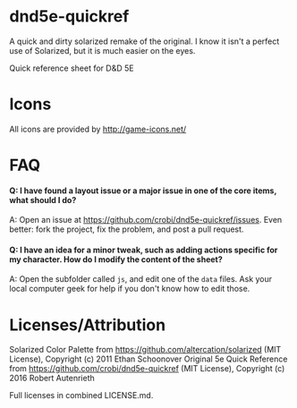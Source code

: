 dnd5e-quickref
==============

A quick and dirty solarized remake of the original. I know it isn't a perfect use of Solarized, but it is much easier on the eyes.

Quick reference sheet for D&amp;D 5E

Icons
==============

All icons are provided by http://game-icons.net/

FAQ
===

#### Q: I have found a layout issue or a major issue in one of the core items, what should I do? ####
A: Open an issue at https://github.com/crobi/dnd5e-quickref/issues. Even better: fork the project, fix the problem, and post a pull request.

#### Q: I have an idea for a minor tweak, such as adding actions specific for my character. How do I modify the content of the sheet? ####
A: Open the subfolder called `js`, and edit one of the `data` files. Ask your local computer geek for help if you don't know how to edit those.


Licenses/Attribution
==============
Solarized Color Palette from https://github.com/altercation/solarized (MIT License), Copyright (c) 2011 Ethan Schoonover
Original 5e Quick Reference from https://github.com/crobi/dnd5e-quickref (MIT License), Copyright (c) 2016 Robert Autenrieth

Full licenses in combined LICENSE.md.
